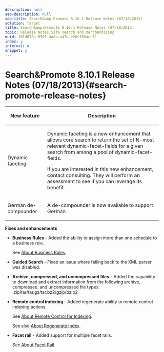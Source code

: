 ```yaml
---
description: null
seo-description: null
seo-title: Search&amp;Promote 8.10.1 Release Notes (07/18/2013)
solution: Target
title: Search&amp;Promote 8.10.1 Release Notes (07/18/2013)
topic: Release Notes,Site search and merchandising
uuid: 161d678a-6393-4adb-a47a-e28e108acc31
index: y
internal: n
snippet: y
---
```


# Search&amp;Promote 8.10.1 Release Notes (07/18/2013){#search-promote-release-notes}

<table id="table_27B1D387802541DB80C450DEB838D020"> 
 <thead> 
  <tr> 
   <th colname="col1" class="entry"> <p>New feature </p> </th> 
   <th colname="col2" class="entry"> <p>Description </p> </th> 
  </tr> 
 </thead>
 <tbody> 
  <tr> 
   <td colname="col1"> <p>Dynamic faceting </p> </td> 
   <td colname="col2"> <p> Dynamic faceting is a new enhancement that allows core search to return the set of N-most relevant dynamic-facet-fields for a given search from among a pool of dynamic-facet-fields. </p> <p> If you are interested in this new enhancement, contact consulting. They will perform an assessment to see if you can leverage its benefit. </p> </td> 
  </tr> 
  <tr> 
   <td colname="col1"> <p>German de-compounder </p> </td> 
   <td colname="col2"> <p> A de-compounder is now available to support German. </p> </td> 
  </tr> 
 </tbody> 
</table>

**Fixes and enhancements**

* **Business Rules** - Added the ability to assign more than one schedule to a business rule.

  See [About Business Rules](../c-about-rules-menu/c-about-business-rules.md#concept_2A93D76216754D3D8412CDEA00BD26BD). 

* **Guided Search** - Fixed an issue where falling back to the XML parser was disabled. 
* **Archive, compressed, and uncompressed files** - Added the capability to download and extract information from the following archive, compressed, and uncompressed file types: .zip/tar/tar.gz/tar.bz2/gzip/bzip2 
* **Remote control indexing** - Added regenerate ability to remote control indexing actions.

  See [About Remote Control for Indexing](../c-about-index-menu/c-about-remote-control-for-indexing.md#concept_C79B322190E84106A434E5C6D4A4118F).

  See also [About Regenerate Index](../c-about-index-menu/c-about-regenerate-index.md#concept_6CBE6B8D18EF47D293091CBA542245FA). 

* **Facet rail** - Added support for multiple facet rails.

  See [About Facet Rail](../c-about-design-menu/c-about-facet-rails.md#concept_1FDC8BCDFFC84A0889DA670F63D5F6DB).

